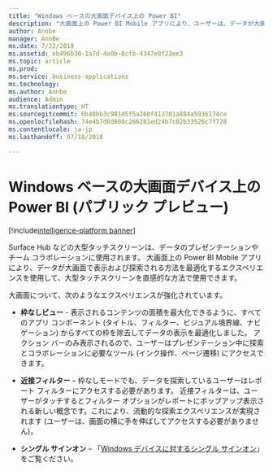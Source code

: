 ```yaml
---
title: "Windows ベースの大画面デバイス上の Power BI"
description: "大画面上の Power BI Mobile アプリにより、ユーザーは、データが大画面で表示および探索される方法を最適化するエクスペリエンスを使用して、大型タッチ スクリーンを直感的な方法で使用できます。"
author: Annbe
manager: AnnBe
ms.date: 7/22/2018
ms.assetid: eb496b30-1a7d-4e0b-8cfb-4347e8f23ee3
ms.topic: article
ms.prod: 
ms.service: business-applications
ms.technology: 
ms.author: Annbe
audience: Admin
ms.translationtype: HT
ms.sourcegitcommit: 0b40bb3c98145f5a260f412701a884a5936174ce
ms.openlocfilehash: 74e4b7d6d000c266281ed24b7c02b33526c7f728
ms.contentlocale: ja-jp
ms.lasthandoff: 07/18/2018

---
```

# <a name="power-bi-on-windows-based-large-screen-devices-public-preview"></a>Windows ベースの大画面デバイス上の Power BI (パブリック プレビュー)

[!include[intelligence-platform banner](../../includes/intelligence-platform.md)]




Surface Hub などの大型タッチスクリーンは、データのプレゼンテーションやチーム コラボレーションに使用されます。 大画面上の Power BI Mobile アプリにより、データが大画面で表示および探索される方法を最適化するエクスペリエンスを使用して、大型タッチスクリーンを直感的な方法で使用できます。

大画面について、次のようなエクスペリエンスが強化されています。

-   **枠なしビュー** - 表示されるコンテンツの面積を最大化できるように、すべてのアプリ コンポーネント (タイトル、フィルター、ビジュアル境界線、ナビゲーション) からすべての枠を除去してデータの表示を最適化しました。 アクション バーのみ表示されるので、ユーザーはプレゼンテーション中に探索とコラボレーションに必要なツール (インク操作、ページ遷移) にアクセスできます。

-   **近接フィルター** – 枠なしモードでも、データを探索しているユーザーはレポート フィルターにアクセスする必要があります。 近接フィルターは、ユーザーがタッチするとフィルター オプションがレポートにポップアップ表示される新しい概念です。これにより、流動的な探索エクスペリエンスが実現されます (ユーザーは、画面の横に手を伸ばしてアクセスする必要がありません)。

-   **シングル サインオン** – 「[Windows デバイスに対するシングル サインオン](single-sign-windows-apps.md)」をご覧ください。

